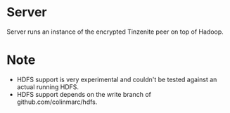 # Server

Server runs an instance of the encrypted Tinzenite peer on top of Hadoop.

# Note
 - HDFS support is very experimental and couldn't be tested against an actual running HDFS.
 - HDFS support depends on the write branch of github.com/colinmarc/hdfs.
